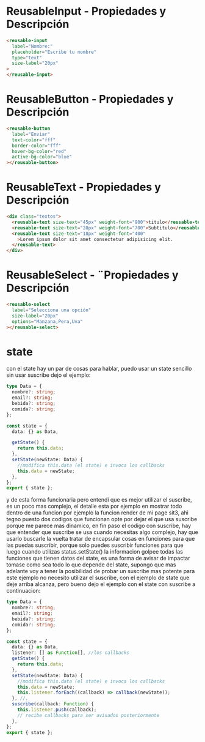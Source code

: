 # ReusableInput - Propiedades y Descripción

```html
<reusable-input
  label="Nombre:"
  placeholder="Escribe tu nombre"
  type="text"
  size-label="20px"
>
</reusable-input>
```

# ReusableButton - Propiedades y Descripción

```html
<reusable-button
  label="Enviar"
  text-color="fff"
  border-color="fff"
  hover-bg-color="red"
  active-bg-color="blue"
></reusable-button>
```

# ReusableText - Propiedades y Descripción

```html
<div class="textos">
  <reusable-text size-text="45px" weight-font="900">titulo</reusable-text>
  <reusable-text size-text="28px" weight-font="700">Subtitulo</reusable-text>
  <reusable-text size-text="18px" weight-font="400"
    >Lorem ipsum dolor sit amet consectetur adipisicing elit.
  </reusable-text>
</div>
```

# ReusableSelect - ¨Propiedades y Descripción

```html
<reusable-select
  label="Selecciona una opción"
  size-label="20px"
  options="Manzana,Pera,Uva"
></reusable-select>
```

# state

con el state hay un par de cosas para hablar, puedo usar un state sencillo sin usar suscribe dejo el ejemplo:

```ts
type Data = {
  nombre?: string;
  email?: string;
  bebida?: string;
  comida?: string;
};

const state = {
  data: {} as Data,

  getState() {
    return this.data;
  },
  setState(newState: Data) {
    //modifica this.data (el state) e invoca los callbacks
    this.data = newState;
  },
};
export { state };
```

y de esta forma funcionaria pero entendi que es mejor utilizar el suscribe, es un poco mas complejo, el detalle esta por ejemplo en mostrar todo dentro de una funcion por ejemplo la funcion render de mi page sit3, ahi tegno puesto dos codigos que funcionan opte por dejar el que usa suscribe porque me parece mas dinamico, en fin paso el codigo con suscribe, hay que entender que suscribe se usa cuando necesitas algo complejo, hay que usarlo buscarle la vuelta tratar de encapsular cosas en funciones para que las puedas suscribir, porque solo puedes suscribir funciones para que luego cuando utilizas status.setState() la informacion golpee todas las funciones que tienen datos del state, es una forma de avisar de impactar tomase como sea todo lo que depende del state, supongo que mas adelante voy a tener la posibilidad de probar un suscribe mas potente para este ejemplo no necesito utilizar el suscribe, con el ejemplo de state que deje arriba alcanza, pero bueno dejo el ejemplo con el state con suscribe a continuacion:

```ts
type Data = {
  nombre?: string;
  email?: string;
  bebida?: string;
  comida?: string;
};

const state = {
  data: {} as Data,
  listener: [] as Function[], //los callbacks
  getState() {
    return this.data;
  },
  setState(newState: Data) {
    //modifica this.data (el state) e invoca los callbacks
    this.data = newState;
    this.listener.forEach((callback) => callback(newState));
  }, //,
  suscribe(callback: Function) {
    this.listener.push(callback);
    // recibe callbacks para ser avisados posteriormente
  },
};
export { state };
```
